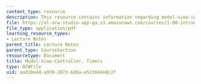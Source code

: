 ```yaml
---
content_type: resource
description: This resource contains information regarding model-view-controller, timers.
file: https://ol-ocw-studio-app-qa.s3.amazonaws.com/courses/1-00-introduction-to-computers-and-engineering-problem-solving-spring-2012/aad20e4da97820736d6ae523044e0c2f_MIT1_00S12_Lec_20.pdf
file_type: application/pdf
learning_resource_types:
- Lecture Notes
parent_title: Lecture Notes
parent_type: CourseSection
resourcetype: Document
title: Model-View-Controller, Timers
type: OCWFile
uid: aad20e4d-a978-2073-6d6a-e523044e0c2f
---
```

